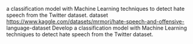 a classification model with Machine Learning techniques to detect
hate speech from the Twitter dataset.
dataset https://www.kaggle.com/datasets/mrmorj/hate-speech-and-offensive-
language-dataset
Develop a classification model with Machine Learning techniques to detect 
hate speech from the Twitter dataset.

